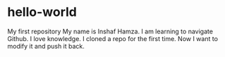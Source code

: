 # hello-world
My first repository
My name is Inshaf Hamza.
I am learning to navigate Github.
I love knowledge.
I cloned a repo for the first time. Now I want to modify it and push it back.
